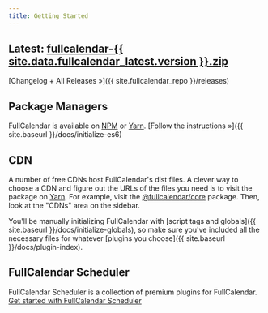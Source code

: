 ```yaml
---
title: Getting Started
---
```



<h2>
  Latest:
  <a href='{{ site.fullcalendar_repo }}/releases/download/v{{ site.data.fullcalendar_latest.version }}/fullcalendar-{{ site.data.fullcalendar_latest.version }}.zip'
    onclick="ga('send', 'pageview', '/downloads/fullcalendar-{{ site.data.fullcalendar_latest.version }}.zip')"
    >fullcalendar-{{ site.data.fullcalendar_latest.version }}.zip</a>
</h2>

[Changelog + All Releases &raquo;]({{ site.fullcalendar_repo }}/releases)


## Package Managers

FullCalendar is available on [NPM](https://www.npmjs.com/) or [Yarn](https://yarnpkg.com/). [Follow the instructions &raquo;]({{ site.baseurl }}/docs/initialize-es6)


## CDN

A number of free CDNs host FullCalendar's dist files. A clever way to choose a CDN and figure out the URLs of the files you need is to visit the package on [Yarn](https://yarnpkg.com/). For example, visit the [@fullcalendar/core](https://yarnpkg.com/en/package/@fullcalendar/core) package. Then, look at the "CDNs" area on the sidebar.

You'll be manually initializing FullCalendar with [script tags and globals]({{ site.baseurl }}/docs/initialize-globals), so make sure you've included all the necessary files for whatever [plugins you choose]({{ site.baseurl }}/docs/plugin-index).


## FullCalendar Scheduler

FullCalendar Scheduler is a collection of premium plugins for FullCalendar.
<a href='premium' class='more-link'>Get started with FullCalendar Scheduler</a>
